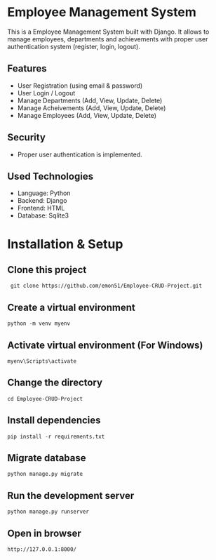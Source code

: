 # Employee Management System

This is a Employee Management System built with Django. It allows to manage employees, departments and achievements with proper user authentication system (register, login, logout).
 
## Features
- User Registration (using email & password)
- User Login / Logout
- Manage Departments (Add, View, Update, Delete)
- Manage Acheivements (Add, View, Update, Delete)
- Manage Employees (Add, View, Update, Delete)
 
## Security
  - Proper user authentication is implemented.



## Used Technologies

- Language: Python
- Backend: Django
- Frontend: HTML
- Database: Sqlite3

# Installation & Setup

## Clone this project
   ```
    git clone https://github.com/emon51/Employee-CRUD-Project.git
   ```

## Create a virtual environment
```
python -m venv myenv
```

## Activate virtual environment (For Windows)
```
myenv\Scripts\activate
```

## Change the directory
```
cd Employee-CRUD-Project
```

## Install dependencies
```
pip install -r requirements.txt
```

## Migrate database
```
python manage.py migrate

```

## Run the development server
```
python manage.py runserver

```

## Open in browser
```
http://127.0.0.1:8000/

```





